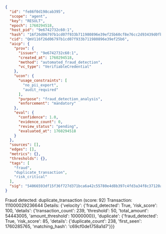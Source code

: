 ```json
{
  "id": "fe86f0d198cab395",
  "scope": "agent",
  "key": "RESULT",
  "epoch": 1760294518,
  "host_pid": "9e6742732c60:1",
  "hash": "16f26d06797b1cd07f933b711980896e39ef25b60cf8e76cc2d93439d0fb3140",
  "cid": "QmV116f26d06797b1cd07f933b711980896e39ef25b6",
  "aicp": {
    "prov": {
      "issuer": "9e6742732c60:1",
      "created_at": 1760294518,
      "method": "automated_fraud_detection",
      "vc_type": "VerifiableCredential"
    },
    "ucon": {
      "usage_constraints": [
        "no_pii_export",
        "audit_required"
      ],
      "purpose": "fraud_detection_analysis",
      "enforcement": "mandatory"
    },
    "eval": {
      "confidence": 1.0,
      "evidence_count": 0,
      "review_status": "pending",
      "evaluated_at": 1760294518
    }
  },
  "sources": [],
  "edges": [],
  "metrics": {},
  "thresholds": {},
  "tags": [
    "fraud",
    "duplicate_transaction",
    "risk_critical"
  ],
  "sig": "54066593df15f36f727d371bca6a42c55780e4d8b397c4fd3a34f8c37120a6bc"
}
```

Fraud detected: duplicate_transaction (score: 92)
Transaction: 111000029236644
Details: {'velocity': {'fraud_detected': True, 'risk_score': 100, 'details': {'transaction_count': 239, 'threshold': 50, 'total_amount': 54443005, 'amount_threshold': 10000000}}, 'duplicate': {'fraud_detected': True, 'risk_score': 85, 'details': {'duplicate_count': 238, 'first_seen': 1760285765, 'matching_hash': 'c69cf0de1758a1d7'}}}